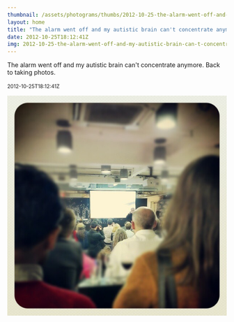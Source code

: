 ```yaml
---
thumbnail: /assets/photograms/thumbs/2012-10-25-the-alarm-went-off-and-my-autistic-brain-can-t-concentrate-anymore--back-to-taking-photos-.jpg
layout: home
title: "The alarm went off and my autistic brain can't concentrate anymore. Back to taking photos."
date: 2012-10-25T18:12:41Z
img: 2012-10-25-the-alarm-went-off-and-my-autistic-brain-can-t-concentrate-anymore--back-to-taking-photos-.jpg
---
```


The alarm went off and my autistic brain can't concentrate anymore. Back to taking photos.

<small>2012-10-25T18:12:41Z</small>

![The alarm went off and my autistic brain can't concentrate anymore. Back to taking photos.](2012-10-25-the-alarm-went-off-and-my-autistic-brain-can-t-concentrate-anymore--back-to-taking-photos-.jpg)
